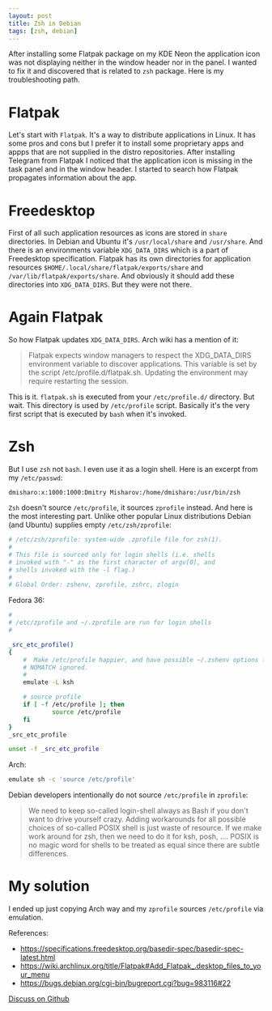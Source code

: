 ```yaml
---
layout: post
title: Zsh in Debian
tags: [zsh, debian]
---
```


After installing some Flatpak package on my KDE Neon the application icon was not displaying neither
in the window header nor in the panel. I wanted to fix it and discovered that is related to `zsh`
package. Here is my troubleshooting path.

# Flatpak

Let's start with `Flatpak`. It's a way to distribute applications in Linux. It has some pros and
cons but I prefer it to install some proprietary apps and appps that are not supplied in the
distro repositories. After installing Telegram from Flatpak I noticed that the application icon
is missing in the task panel and in the window header. I started to search how Flatpak propagates
information about the app.

# Freedesktop

First of all such application resources as icons are stored in `share` directories. In Debian and
Ubuntu it's `/usr/local/share` and `/usr/share`. And there is an environments variable
`XDG_DATA_DIRS` which is a part of Freedesktop specification. Flatpak has its own directories for
application resources `$HOME/.local/share/flatpak/exports/share` and
`/var/lib/flatpak/exports/share`. And obviously it should add these directories into
`XDG_DATA_DIRS`. But they were not there.

# Again Flatpak

So how Flatpak updates `XDG_DATA_DIRS`. Arch wiki has a mention of it:

> Flatpak expects window managers to respect the XDG_DATA_DIRS environment variable to discover
> applications. This variable is set by the script /etc/profile.d/flatpak.sh. Updating the
> environment may require restarting the session.

This is it. `flatpak.sh` is executed from your `/etc/profile.d/` directory. But wait. This directory
is used by `/etc/profile` script. Basically it's the very first script that is executed by `bash`
when it's invoked.

# Zsh

But I use `zsh` not `bash`. I even use it as a login shell. Here is an excerpt from my
`/etc/passwd`:

```
dmisharo:x:1000:1000:Dmitry Misharov:/home/dmisharo:/usr/bin/zsh
```

`Zsh` doesn't source `/etc/profile`, it sources `zprofile` instead. And here is the most interesting
part. Unlike other popular Linux distributions Debian (and Ubuntu) supplies empty
`/etc/zsh/zprofile`:

```sh
# /etc/zsh/zprofile: system-wide .zprofile file for zsh(1).
#
# This file is sourced only for login shells (i.e. shells
# invoked with "-" as the first character of argv[0], and
# shells invoked with the -l flag.)
#
# Global Order: zshenv, zprofile, zshrc, zlogin
```

Fedora 36:

```sh 
#
# /etc/zprofile and ~/.zprofile are run for login shells
#

_src_etc_profile()
{
    #  Make /etc/profile happier, and have possible ~/.zshenv options like
    # NOMATCH ignored.
    #
    emulate -L ksh

    # source profile
    if [ -f /etc/profile ]; then
            source /etc/profile
    fi
}
_src_etc_profile

unset -f _src_etc_profile
```

Arch:

```sh
emulate sh -c 'source /etc/profile'
```

Debian developers intentionally do not source `/etc/profile` in `zprofile`:

> We need to keep so-called login-shell always as Bash if you don't want to drive
> yourself crazy.  Adding workarounds for all possible choices of so-called POSIX shell
> is just waste of resource.  If we make work around for zsh, then we need to do it for
> ksh, posh, ....  POSIX is no magic word for shells to be treated as equal since there
> are subtle differences.

# My solution

I ended up just copying Arch way and my `zprofile` sources `/etc/profile` via emulation.


References:
* <https://specifications.freedesktop.org/basedir-spec/basedir-spec-latest.html>
* <https://wiki.archlinux.org/title/Flatpak#Add_Flatpak_.desktop_files_to_your_menu>
* <https://bugs.debian.org/cgi-bin/bugreport.cgi?bug=983116#22>

[Discuss on Github](https://github.com/quarckster/blog.misharov.pro/discussions/24)